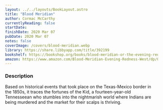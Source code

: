 ```yaml
---
layout: ../../layouts/BookLayout.astro
title: "Blood Meridian"
author: Cormac McCarthy
currentlyReading: false
startDate: 
finishDate: 2020 Mar 07
pubDate: 2020 Mar 07
notes: false
coverImage: /covers/blood-meridian.webp
library: https://share.libbyapp.com/title/392199
bookshelf: https://bookshop.org/books/blood-meridian-or-the-evening-redness-in-the-west/9780679728757
amazon: https://www.amazon.com/Blood-Meridian-Evening-Redness-West/dp/0679728759
---
```


### Description
Based on historical events that took place on the Texas-Mexico border in the 1850s, it traces the fortunes of the Kid, a fourteen-year-old Tennesseean who stumbles into the nightmarish world where Indians are being murdered and the market for their scalps is thriving.

<!-- ### Notes & Highlights -->
